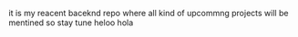 it is my reacent baceknd repo where all kind of upcommng projects will  be mentined so stay tune
heloo
hola
